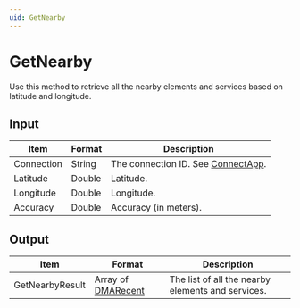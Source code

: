 ```yaml
---
uid: GetNearby
---
```


# GetNearby

Use this method to retrieve all the nearby elements and services based on latitude and longitude.

## Input

| Item       | Format | Description                                                                      |
|------------|--------|----------------------------------------------------------------------------------|
| Connection | String | The connection ID. See [ConnectApp](xref:ConnectApp). |
| Latitude   | Double | Latitude.                                                                        |
| Longitude  | Double | Longitude.                                                                       |
| Accuracy   | Double | Accuracy (in meters).                                                            |

## Output

| Item | Format | Description |
|--|--|--|
| GetNearbyResult | Array of [DMARecent](xref:DMARecent) | The list of all the nearby elements and services. |
